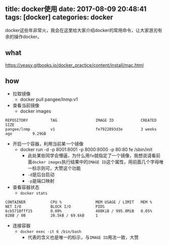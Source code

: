 title: docker使用
date: 2017-08-09 20:48:41
tags: [docker]
categories: docker
---
docker这些年非常火，我会在这里给大家介绍docker的常用命令，让大家游刃有余的操作docker。
<!-- more -->

## what

https://yeasy.gitbooks.io/docker_practice/content/install/mac.html

## how

- 拉取镜像
    - docker pull pangee/lnmp:v1
- 查看当前镜像
    - docker images

``` shell
REPOSITORY          TAG                 IMAGE ID            CREATED             SIZE
pangee/lnmp         v1                  fe7922893d3e        3 weeks ago         9.29GB
```

- 开启一个容器，利用当前某一个镜像
    - docker run -d -p 8001:8001 -p 8000:8000 -p 80:80 fe /sbin/init
        - 此处某些同学会懵逼，为什么用`fe`就指定了一个镜像，我想说请看前面`docker images`执行结果中的`IMAGE ID`这个属性，用前面几个字母唯一标示则可，大赞这个功能
        - `-d`是后台启动
        - `-p`是端口映射
- 查看容器状态
    - `docker stats`

``` shell
CONTAINER           CPU %               MEM USAGE / LIMIT   MEM %               NET I/O             BLOCK I/O           PIDS
6cb5718fff15        0.00%               488KiB / 995.8MiB   0.05%               828B / 0B           20.5kB / 69.6kB     1
```

- 连接容器
    - `docker exec -it 6 /bin/bash`
        - 代表的含义也是唯一的标示，与`IMAGE ID`用法一致，大赞
